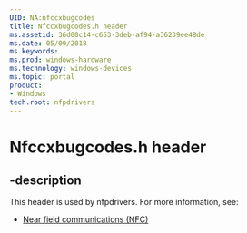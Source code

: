 ```yaml
---
UID: NA:nfccxbugcodes
title: Nfccxbugcodes.h header
ms.assetid: 36d00c14-c653-3deb-af94-a36239ee48de
ms.date: 05/09/2018
ms.keywords: 
ms.prod: windows-hardware
ms.technology: windows-devices
ms.topic: portal
product:
- Windows
tech.root: nfpdrivers
---
```


# Nfccxbugcodes.h header


## -description


This header is used by nfpdrivers. For more information, see:

- [Near field communications (NFC)](../_nfpdrivers/index.md)
